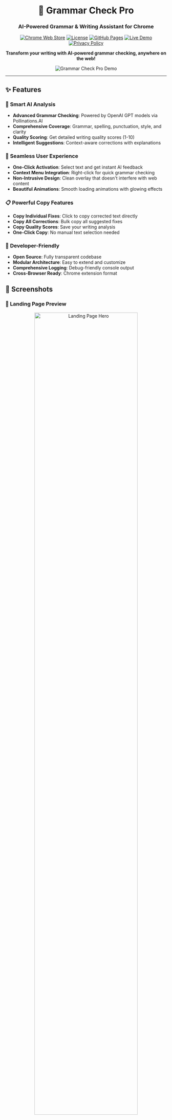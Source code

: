 <div align="center">

# 🎯 Grammar Check Pro

### AI-Powered Grammar & Writing Assistant for Chrome

[![Chrome Web Store](https://img.shields.io/badge/Chrome-Web%20Store-blue.svg)](https://chrome.google.com/webstore)
[![License](https://img.shields.io/badge/License-MIT-green.svg)](LICENSE)
[![GitHub Pages](https://img.shields.io/badge/GitHub-Pages-orange.svg)](https://kreggscode.github.io/Grammar-Check-Ai/)
[![Live Demo](https://img.shields.io/badge/Live-Demo-green.svg)](https://kreggscode.github.io/Grammar-Check-Ai/)
[![Privacy Policy](https://img.shields.io/badge/Privacy-Policy-blue.svg)](https://kreggscode.github.io/Grammar-Check-Ai/privacy-policy.html)

**Transform your writing with AI-powered grammar checking, anywhere on the web!**

![Grammar Check Pro Demo](https://via.placeholder.com/800x400/10b981/ffffff?text=Landing+Page+Screenshot)

</div>

---

## ✨ Features

### 🚀 **Smart AI Analysis**
- **Advanced Grammar Checking**: Powered by OpenAI GPT models via Pollinations.AI
- **Comprehensive Coverage**: Grammar, spelling, punctuation, style, and clarity
- **Quality Scoring**: Get detailed writing quality scores (1-10)
- **Intelligent Suggestions**: Context-aware corrections with explanations

### 🎨 **Seamless User Experience**
- **One-Click Activation**: Select text and get instant AI feedback
- **Context Menu Integration**: Right-click for quick grammar checking
- **Non-Intrusive Design**: Clean overlay that doesn't interfere with web content
- **Beautiful Animations**: Smooth loading animations with glowing effects

### 📋 **Powerful Copy Features**
- **Copy Individual Fixes**: Click to copy corrected text directly
- **Copy All Corrections**: Bulk copy all suggested fixes
- **Copy Quality Scores**: Save your writing analysis
- **One-Click Copy**: No manual text selection needed

### 🔧 **Developer-Friendly**
- **Open Source**: Fully transparent codebase
- **Modular Architecture**: Easy to extend and customize
- **Comprehensive Logging**: Debug-friendly console output
- **Cross-Browser Ready**: Chrome extension format

## 📸 Screenshots

### 🌟 Landing Page Preview
<div align="center">
  <img src="https://via.placeholder.com/800x600/667eea/ffffff?text=Landing+Page+Hero+Section" alt="Landing Page Hero" width="80%">
  <p><em>Beautiful landing page with gradient hero section and feature overview</em></p>
</div>

### 🎨 Landing Page Features
<div align="center">
  <img src="https://via.placeholder.com/800x400/10b981/ffffff?text=Features+Section" alt="Features Section" width="80%">
  <p><em>Comprehensive features showcase with icons and descriptions</em></p>
</div>

### 📱 Landing Page How It Works
<div align="center">
  <img src="https://via.placeholder.com/800x400/059669/ffffff?text=How+It+Works+Section" alt="How It Works" width="80%">
  <p><em>Step-by-step user guide with numbered process</em></p>
</div>

### 💬 Landing Page Testimonials
<div align="center">
  <img src="https://via.placeholder.com/800x400/7c3aed/ffffff?text=Testimonials+Section" alt="Testimonials" width="80%">
  <p><em>User testimonials and social proof</em></p>
</div>

### 🔧 Extension Features

#### Loading Animation
<div align="center">
  <img src="https://via.placeholder.com/600x400/10b981/ffffff?text=Beautiful+Loading+Animation" alt="Loading Animation" width="70%">
  <p><em>Stunning loading animation with pulsing effects and progress indicators</em></p>
</div>

#### Grammar Results
<div align="center">
  <img src="https://via.placeholder.com/600x400/059669/ffffff?text=AI+Grammar+Results" alt="Grammar Results" width="70%">
  <p><em>Comprehensive AI analysis with quality scores and detailed corrections</em></p>
</div>

#### Copy Features
<div align="center">
  <img src="https://via.placeholder.com/600x400/3b82f6/ffffff?text=Copy+Corrections" alt="Copy Features" width="70%">
  <p><em>Easy copy functionality for all corrections and suggestions</em></p>
</div>

---

## 🚀 Installation

### From Chrome Web Store (Recommended)
1. Visit the [Chrome Web Store](https://chrome.google.com/webstore)
2. Search for "Grammar Check Pro"
3. Click **Add to Chrome**
4. Grant permissions when prompted

### From Source (Development)
```bash
# Clone the repository
git clone https://github.com/kreggscode/Grammar-Check-Ai.git
cd Grammar-Check-Ai

# Create required icons (see icons/README.md)
# Add icon files to icons/ directory

# Load in Chrome
1. Open chrome://extensions/
2. Enable "Developer mode"
3. Click "Load unpacked"
4. Select this folder
```

### 🌐 Live Documentation
- **[🏠 Landing Page](https://kreggscode.github.io/Grammar-Check-Ai/)** - Full feature overview and demo
- **[🔒 Privacy Policy](https://kreggscode.github.io/Grammar-Check-Ai/privacy-policy.html)** - Complete privacy information

---

## 🎯 Usage

### Method 1: Right-Click (Recommended)
1. **Select any text** on any webpage
2. **Right-click** on the selected text
3. **Choose "Check Grammar"** from the context menu
4. **Watch the beautiful loading animation**
5. **Review AI suggestions** with copy buttons

### Method 2: Manual Selection
1. **Select text** on any webpage
2. **Extension icon appears** (if enabled)
3. **Click the icon** to check grammar
4. **View results** in the overlay

### Copy Features
- **"Copy Fix"**: Copy individual corrected text
- **"Copy Tip"**: Copy writing suggestions
- **"Copy All Fixes"**: Copy all corrections at once
- **"Copy Score"**: Copy quality rating

---

## 🛠️ Technical Details

### Architecture
```
├── manifest.json          # Extension configuration
├── background.js          # API communication & context menus
├── content.js            # Text selection & UI injection
├── popup.html/js         # Settings interface
├── landing-page.html     # Project homepage
├── privacy-policy.html   # Privacy information
└── icons/                # Extension icons
    ├── icon16.png
    ├── icon32.png
    ├── icon48.png
    └── icon128.png
```

### API Configuration
- **Provider**: Pollinations.AI (OpenAI GPT proxy)
- **Endpoint**: `https://text.pollinations.ai/openai`
- **Temperature**: `1.0` (balanced creativity/consistency)
- **Rate Limiting**: Automatic retry with exponential backoff

### Permissions
```json
{
  "permissions": ["activeTab", "storage", "contextMenus", "scripting"],
  "host_permissions": ["https://text.pollinations.ai/*"]
}
```

---

## 🔒 Privacy & Security

### Data Handling
- ✅ **No Data Storage**: Text is never stored or logged
- ✅ **Secure Transmission**: HTTPS-only API communication
- ✅ **Local Processing**: All UI rendering happens in your browser
- ✅ **On-Demand Only**: Text sent to API only when you explicitly request checking

### Chrome Web Store Compliance
- ✅ **No Malicious Code**: Fully transparent open-source
- ✅ **No Data Collection**: Respects user privacy
- ✅ **CSP Compliant**: No unsafe script execution
- ✅ **Manifest V3**: Latest Chrome extension standards

---

## 🐛 Troubleshooting

### Extension Not Loading
```bash
# Check console for errors
1. Press F12 → Console tab
2. Look for "Grammar Check Pro" messages
3. Check for CSP violations or network errors
```

### API Issues
- **429 Error**: Rate limited - wait 60 seconds
- **500 Error**: Service temporarily unavailable
- **Network Error**: Check internet connection

### Animation Not Showing
- Loading animation shows for minimum 3 seconds
- Check browser performance settings
- Ensure JavaScript is enabled

---

## 🤝 Contributing

We welcome contributions! Here's how to get started:

```bash
# Fork and clone
git clone https://github.com/yourusername/Grammar-Check-Ai.git
cd Grammar-Check-Ai

# Create feature branch
git checkout -b feature/amazing-improvement

# Make changes and test
# Submit pull request
```

### Development Setup
1. **Install Dependencies**: None required (vanilla JS)
2. **Test Extension**: Load unpacked in Chrome
3. **Debug**: Use browser DevTools and console logs
4. **Build**: No build process needed

---

## 📄 License

```text
MIT License - feel free to use, modify, and distribute
This project uses Pollinations.AI API - see their terms of service
```

---

## 🙏 Acknowledgments

- **Pollinations.AI** - AI text analysis API
- **OpenAI** - GPT models powering the analysis
- **Chrome Extensions** - Platform for seamless integration
- **Contributors** - Community improvements

---

## 📞 Support & Documentation

### 📖 Documentation
- **[🏠 Live Landing Page](https://kreggscode.github.io/Grammar-Check-Ai/)** - Interactive feature overview
- **[🔒 Privacy Policy](https://kreggscode.github.io/Grammar-Check-Ai/privacy-policy.html)** - Complete privacy information
- **[📚 GitHub Wiki](https://github.com/kreggscode/Grammar-Check-Ai/wiki)** - Extended documentation

### 🆘 Support Channels
- **🐛 Issues**: [GitHub Issues](https://github.com/kreggscode/Grammar-Check-Ai/issues)
- **💬 Discussions**: [GitHub Discussions](https://github.com/kreggscode/Grammar-Check-Ai/discussions)
- **📧 Email**: For business inquiries

---

<div align="center">

### ⭐ **Star this repo if you find it useful!**

**Made with ❤️ for writers, students, and professionals worldwide**

[🌐 Live Demo](https://kreggscode.github.io/Grammar-Check-Ai/) •
[🔒 Privacy Policy](https://kreggscode.github.io/Grammar-Check-Ai/privacy-policy.html) •
[📥 Download](https://chrome.google.com/webstore) •
[🐛 Report Bug](https://github.com/kreggscode/Grammar-Check-Ai/issues)

</div>
